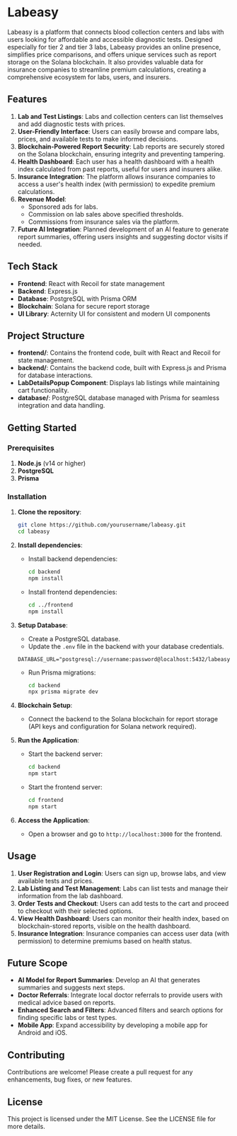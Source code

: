 # Labeasy

Labeasy is a platform that connects blood collection centers and labs with users looking for affordable and accessible diagnostic tests. Designed especially for tier 2 and tier 3 labs, Labeasy provides an online presence, simplifies price comparisons, and offers unique services such as report storage on the Solana blockchain. It also provides valuable data for insurance companies to streamline premium calculations, creating a comprehensive ecosystem for labs, users, and insurers.

## Features

1. **Lab and Test Listings**: Labs and collection centers can list themselves and add diagnostic tests with prices.
2. **User-Friendly Interface**: Users can easily browse and compare labs, prices, and available tests to make informed decisions.
3. **Blockchain-Powered Report Security**: Lab reports are securely stored on the Solana blockchain, ensuring integrity and preventing tampering.
4. **Health Dashboard**: Each user has a health dashboard with a health index calculated from past reports, useful for users and insurers alike.
5. **Insurance Integration**: The platform allows insurance companies to access a user's health index (with permission) to expedite premium calculations.
6. **Revenue Model**:
   - Sponsored ads for labs.
   - Commission on lab sales above specified thresholds.
   - Commissions from insurance sales via the platform.
7. **Future AI Integration**: Planned development of an AI feature to generate report summaries, offering users insights and suggesting doctor visits if needed.

## Tech Stack

- **Frontend**: React with Recoil for state management
- **Backend**: Express.js
- **Database**: PostgreSQL with Prisma ORM
- **Blockchain**: Solana for secure report storage
- **UI Library**: Acternity UI for consistent and modern UI components

## Project Structure

- **frontend/**: Contains the frontend code, built with React and Recoil for state management.
- **backend/**: Contains the backend code, built with Express.js and Prisma for database interactions.
- **LabDetailsPopup Component**: Displays lab listings while maintaining cart functionality.
- **database/**: PostgreSQL database managed with Prisma for seamless integration and data handling.

## Getting Started

### Prerequisites

1. **Node.js** (v14 or higher)
2. **PostgreSQL**
3. **Prisma**

### Installation

1. **Clone the repository**:
    ```bash
    git clone https://github.com/yourusername/labeasy.git
    cd labeasy
    ```

2. **Install dependencies**:

    - Install backend dependencies:
      ```bash
      cd backend
      npm install
      ```

    - Install frontend dependencies:
      ```bash
      cd ../frontend
      npm install
      ```

3. **Setup Database**:
    - Create a PostgreSQL database.
    - Update the `.env` file in the backend with your database credentials.

    ```env
    DATABASE_URL="postgresql://username:password@localhost:5432/labeasy"
    ```

    - Run Prisma migrations:
      ```bash
      cd backend
      npx prisma migrate dev
      ```

4. **Blockchain Setup**:
    - Connect the backend to the Solana blockchain for report storage (API keys and configuration for Solana network required).

5. **Run the Application**:
    - Start the backend server:
      ```bash
      cd backend
      npm start
      ```
    - Start the frontend server:
      ```bash
      cd frontend
      npm start
      ```

6. **Access the Application**:
    - Open a browser and go to `http://localhost:3000` for the frontend.

## Usage

1. **User Registration and Login**: Users can sign up, browse labs, and view available tests and prices.
2. **Lab Listing and Test Management**: Labs can list tests and manage their information from the lab dashboard.
3. **Order Tests and Checkout**: Users can add tests to the cart and proceed to checkout with their selected options.
4. **View Health Dashboard**: Users can monitor their health index, based on blockchain-stored reports, visible on the health dashboard.
5. **Insurance Integration**: Insurance companies can access user data (with permission) to determine premiums based on health status.

## Future Scope

- **AI Model for Report Summaries**: Develop an AI that generates summaries and suggests next steps.
- **Doctor Referrals**: Integrate local doctor referrals to provide users with medical advice based on reports.
- **Enhanced Search and Filters**: Advanced filters and search options for finding specific labs or test types.
- **Mobile App**: Expand accessibility by developing a mobile app for Android and iOS.

## Contributing

Contributions are welcome! Please create a pull request for any enhancements, bug fixes, or new features.

## License

This project is licensed under the MIT License. See the LICENSE file for more details.
